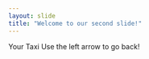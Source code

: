 ```yaml
---
layout: slide
title: "Welcome to our second slide!"
---
```

Your Taxi
Use the left arrow to go back!
